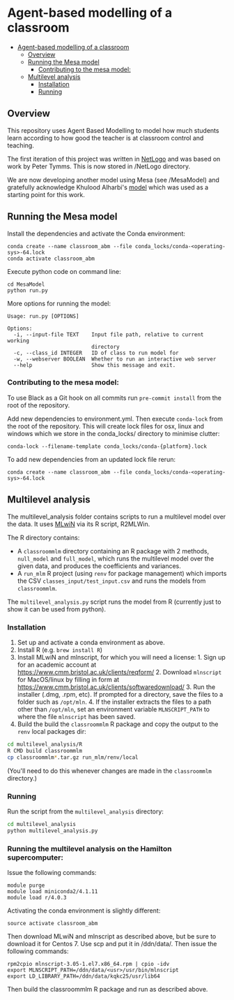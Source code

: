 # Agent-based modelling of a classroom

<!-- TOC depthFrom:1 depthTo:6 withLinks:1 updateOnSave:1 orderedList:0 -->

- [Agent-based modelling of a classroom](#agent-based-modelling-of-a-classroom)
	- [Overview](#overview)
	- [Running the Mesa model](#running-the-mesa-model)
		- [Contributing to the mesa model:](#contributing-to-the-mesa-model)
	- [Multilevel analysis](#multilevel-analysis)
		- [Installation](#installation)
		- [Running](#running)

<!-- /TOC -->

## Overview
This repository uses Agent Based Modelling to model how much students learn according to how good the teacher is at classroom control and teaching.

The first iteration of this project was written in [NetLogo](https://ccl.northwestern.edu/netlogo/index.shtml) and was based on work by Peter Tymms. This is now stored in /NetLogo directory.

We are now developing another model using Mesa (see /MesaModel) and gratefully acknowledge Khulood Alharbi's [model](https://github.com/kuloody/ABM) which was used as a starting point for this work.

## Running the Mesa model

Install the dependencies and activate the Conda environment:

```
conda create --name classroom_abm --file conda_locks/conda-<operating-sys>-64.lock
conda activate classroom_abm
```

Execute python code on command line:

```
cd MesaModel
python run.py
```

More options for running the model:

```
Usage: run.py [OPTIONS]

Options:
  -i, --input-file TEXT    Input file path, relative to current working
                           directory
  -c, --class_id INTEGER   ID of class to run model for
  -w, --webserver BOOLEAN  Whether to run an interactive web server
  --help                   Show this message and exit.
```

### Contributing to the mesa model:

To use Black as a Git hook on all commits run `pre-commit install` from the root of the repository.

Add new dependencies to environment.yml. Then execute `conda-lock` from the root of the repository. This will create lock files for osx, linux and windows which we store in the conda\_locks/ directory to minimise clutter:

```
conda-lock --filename-template conda_locks/conda-{platform}.lock
```

To add new dependencies from an updated lock file rerun:

```
conda create --name classroom_abm --file conda_locks/conda-<operating-sys>-64.lock
```

## Multilevel analysis

The multilevel_analysis folder contains scripts to run a multilevel model over the data. It uses [MLwiN](http://www.bristol.ac.uk/cmm/software/mlwin/) via its R script, R2MLWin.

The R directory contains:

 * A `classroommlm` directory containing an R package with 2 methods, `null_model` and `full_model`, which runs the multilevel model over the given data, and produces the coefficients and variances.
 * A `run_mlm` R project (using `renv` for package management) which imports the CSV `classes_input/test_input.csv` and runs the models from `classroommlm`.

The `multilevel_analysis.py` script runs the model from R (currently just to show it can be used from python).

### Installation

  1. Set up and activate a conda environment as above.
  2. Install R (e.g. `brew install R`)
  3. Install MLwiN and mlnscript, for which you will need a license:
    1. Sign up for an academic account at https://www.cmm.bristol.ac.uk/clients/reqform/
    2. Download `mlnscript` for MacOS/linux by filling in form at https://www.cmm.bristol.ac.uk/clients/softwaredownload/
    3. Run the installer (.dmg, .rpm, etc). If prompted for a directory, save the files to a folder such as `/opt/mln`.
    4. If the installer extracts the files to a path other than `/opt/mln`, set an environment variable `MLNSCRIPT_PATH` to where the file `mlnscript` has been saved.
  4. Build the build the `classroommlm` R package and copy the output to the `renv` local packages dir:

  ```bash
  cd multilevel_analysis/R
  R CMD build classroommlm
  cp classroommlm*.tar.gz run_mlm/renv/local
  ```

  (You'll need to do this whenever changes are made in the `classroommlm` directory.)

### Running
Run the script from the `multilevel_analysis` directory:

```bash
cd multilevel_analysis
python multilevel_analysis.py
```

### Running the multilevel analysis on the Hamilton supercomputer:

Issue the following commands:

```
module purge
module load miniconda2/4.1.11
module load r/4.0.3
```

Activating the conda environment is slightly different:

```
source activate classroom_abm
```

Then download MLwiN and mlnscript as described above, but be sure to download it for Centos 7. Use scp and put it in /ddn/data/<usr>. Then issue the following commands:

```
rpm2cpio mlnscript-3.05-1.el7.x86_64.rpm | cpio -idv
export MLNSCRIPT_PATH=/ddn/data/<usr>/usr/bin/mlnscript
export LD_LIBRARY_PATH=/ddn/data/kqkc25/usr/lib64
```

Then build the classroommlm R package and run as described above.

